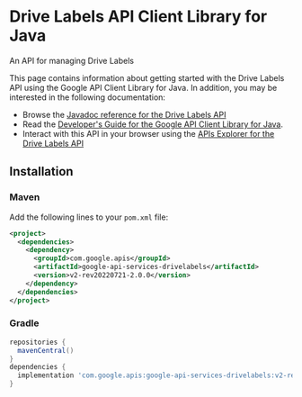 # Drive Labels API Client Library for Java

An API for managing Drive Labels

This page contains information about getting started with the Drive Labels API
using the Google API Client Library for Java. In addition, you may be interested
in the following documentation:

* Browse the [Javadoc reference for the Drive Labels API][javadoc]
* Read the [Developer's Guide for the Google API Client Library for Java][google-api-client].
* Interact with this API in your browser using the [APIs Explorer for the Drive Labels API][api-explorer]

## Installation

### Maven

Add the following lines to your `pom.xml` file:

```xml
<project>
  <dependencies>
    <dependency>
      <groupId>com.google.apis</groupId>
      <artifactId>google-api-services-drivelabels</artifactId>
      <version>v2-rev20220721-2.0.0</version>
    </dependency>
  </dependencies>
</project>
```

### Gradle

```gradle
repositories {
  mavenCentral()
}
dependencies {
  implementation 'com.google.apis:google-api-services-drivelabels:v2-rev20220721-2.0.0'
}
```

[javadoc]: https://googleapis.dev/java/google-api-services-drivelabels/latest/index.html
[google-api-client]: https://github.com/googleapis/google-api-java-client/
[api-explorer]: https://developers.google.com/apis-explorer/#p/drivelabels/v1/
